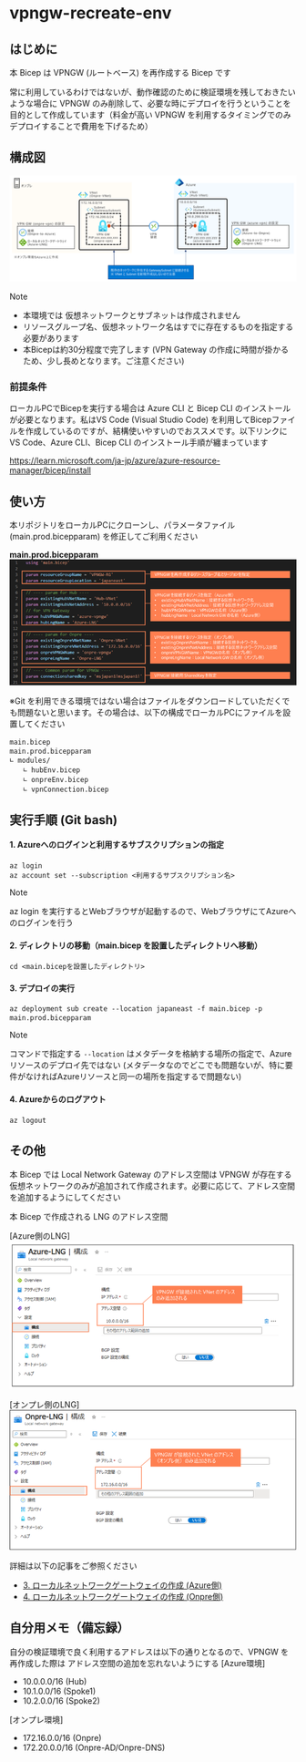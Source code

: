 # vpngw-recreate-env

## はじめに
本 Bicep は VPNGW (ルートベース) を再作成する Bicep です

常に利用しているわけではないが、動作確認のために検証環境を残しておきたいような場合に VPNGW のみ削除して、必要な時にデプロイを行うということを目的として作成しています（料金が高い VPNGW を利用するタイミングでのみデプロイすることで費用を下げるため）

## 構成図
![](/images/vpngw-recreate-topology.png)

> [!NOTE]
> - 本環境では 仮想ネットワークとサブネットは作成されません 
> - リソースグループ名、仮想ネットワーク名はすでに存在するものを指定する必要があります
> - 本Bicepは約30分程度で完了します (VPN Gateway の作成に時間が掛かるため、少し長めとなります。ご注意ください)

### 前提条件
ローカルPCでBicepを実行する場合は Azure CLI と Bicep CLI のインストールが必要となります。私はVS Code (Visual Studio Code) を利用してBicepファイルを作成しているのですが、結構使いやすいのでおススメです。以下リンクに VS Code、Azure CLI、Bicep CLI のインストール手順が纏まっています

https://learn.microsoft.com/ja-jp/azure/azure-resource-manager/bicep/install

## 使い方
本リポジトリをローカルPCにクローンし、パラメータファイル (main.prod.bicepparam) を修正してご利用ください

**main.prod.bicepparam**
![](/images/vpngw-recreate-bicepparam.png)

※Git を利用できる環境ではない場合はファイルをダウンロードしていただくでも問題ないと思います。その場合は、以下の構成でローカルPCにファイルを設置してください

```
main.bicep
main.prod.bicepparam
∟ modules/
　　∟ hubEnv.bicep
　　∟ onpreEnv.bicep
　　∟ vpnConnection.bicep
```

## 実行手順 (Git bash)

#### 1. Azureへのログインと利用するサブスクリプションの指定
```
az login
az account set --subscription <利用するサブスクリプション名>
```
> [!NOTE]
> az login を実行するとWebブラウザが起動するので、WebブラウザにてAzureへのログインを行う

#### 2. ディレクトリの移動（main.bicep を設置したディレクトリへ移動）
```
cd <main.bicepを設置したディレクトリ>
```

#### 3. デプロイの実行
```
az deployment sub create --location japaneast -f main.bicep -p main.prod.bicepparam
```
> [!NOTE]
> コマンドで指定する `--location` はメタデータを格納する場所の指定で、Azure リソースのデプロイ先ではない (メタデータなのでどこでも問題ないが、特に要件がなければAzureリソースと同一の場所を指定するで問題ない) 

#### 4. Azureからのログアウト
```
az logout
```

## その他
本 Bicep では Local Network Gateway のアドレス空間は VPNGW が存在する仮想ネットワークのみが追加されて作成されます。必要に応じて、アドレス空間を追加するようにしてください

本 Bicep で作成される LNG のアドレス空間

[Azure側のLNG]
![](/images/vpngw-recreate-AzureLNG.png)

[オンプレ側のLNG]
![](/images/vpngw-recreate-OnpreLNG.png)

詳細は以下の記事をご参照ください

- [3. ローカルネットワークゲートウェイの作成 (Azure側)](https://zenn.dev/microsoft/articles/zenn-vpngw-instruction#3.-%E3%83%AD%E3%83%BC%E3%82%AB%E3%83%AB%E3%83%8D%E3%83%83%E3%83%88%E3%83%AF%E3%83%BC%E3%82%AF%E3%82%B2%E3%83%BC%E3%83%88%E3%82%A6%E3%82%A7%E3%82%A4%E3%81%AE%E4%BD%9C%E6%88%90-(azure%E5%81%B4))
- [4. ローカルネットワークゲートウェイの作成 (Onpre側)](https://zenn.dev/microsoft/articles/zenn-vpngw-instruction#4.-%E3%83%AD%E3%83%BC%E3%82%AB%E3%83%AB%E3%83%8D%E3%83%83%E3%83%88%E3%83%AF%E3%83%BC%E3%82%AF%E3%82%B2%E3%83%BC%E3%83%88%E3%82%A6%E3%82%A7%E3%82%A4%E3%81%AE%E4%BD%9C%E6%88%90-(onpre%E5%81%B4))

## 自分用メモ（備忘録）
自分の検証環境で良く利用するアドレスは以下の通りとなるので、VPNGW を再作成した際は アドレス空間の追加を忘れないようにする
[Azure環境]
- 10.0.0.0/16 (Hub)
- 10.1.0.0/16 (Spoke1)
- 10.2.0.0/16 (Spoke2)

[オンプレ環境]
- 172.16.0.0/16 (Onpre)
- 172.20.0.0/16 (Onpre-AD/Onpre-DNS)
